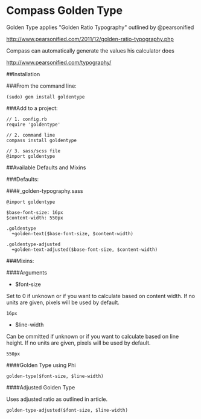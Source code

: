 Compass Golden Type
====================

Golden Type applies "Golden Ratio Typography" outlined by @pearsonified

  http://www.pearsonified.com/2011/12/golden-ratio-typography.php

Compass can automatically generate the values his calculator does

  http://www.pearsonified.com/typography/


##Installation

###From the command line:

    (sudo) gem install goldentype

###Add to a project:

    // 1. config.rb
    require 'goldentype'

    // 2. command line
    compass install goldentype

    // 3. sass/scss file
    @import goldentype


##Available Defaults and Mixins

###Defaults:

####_golden-typography.sass

    @import goldentype

    $base-font-size: 16px
    $content-width: 550px

    .goldentype
      +golden-text($base-font-size, $content-width)

    .goldentype-adjusted
      +golden-text-adjusted($base-font-size, $content-width)

###Mixins:

####Arguments

* $font-size

Set to 0 if unknown or if you want to calculate based on content width. If no units are given, pixels will be used by default.

    16px

* $line-width

Can be ommitted if unknown or if you want to calculate based on line height. If no units are given, pixels will be used by default.

    550px

####Golden Type using Phi

    golden-type($font-size, $line-width)

####Adjusted Golden Type

Uses adjusted ratio as outlined in article.

    golden-type-adjusted($font-size, $line-width)
